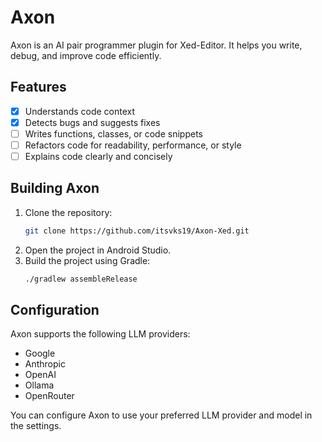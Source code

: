 # Axon

Axon is an AI pair programmer plugin for Xed-Editor. It helps you write, debug, and improve code efficiently.

## Features

- [x] Understands code context
- [x] Detects bugs and suggests fixes
- [ ] Writes functions, classes, or code snippets
- [ ] Refactors code for readability, performance, or style
- [ ] Explains code clearly and concisely

## Building Axon

1. Clone the repository:
    ```bash
    git clone https://github.com/itsvks19/Axon-Xed.git
    ```
2. Open the project in Android Studio.
3. Build the project using Gradle:
    ```bash
    ./gradlew assembleRelease
    ```

## Configuration

Axon supports the following LLM providers:

- Google
- Anthropic
- OpenAI
- Ollama
- OpenRouter

You can configure Axon to use your preferred LLM provider and model in the settings.
